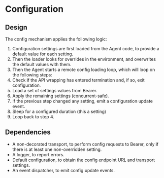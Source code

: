 # Configuration

## Design

The config mechanism applies the following logic:

1. Configuration settings are first loaded from the Agent code, to provide a
   default value for each setting.
2. Then the loader looks for overrides in the environment, and overwrites the
   default values with them.
3. Then the Agent starts a remote config loading loop, which will loop on
   the following steps: 
4. Check if the API wrapping has entered termination and, if so, exit 
   configuration.
5. Load a set of settings values from Bearer.
6. Apply the remaining settings (concurrent-safe). 
7. If the previous step changed any setting, emit a configuration update event.
8. Sleep for a configured duration (this a setting)
9. Loop back to step 4.


## Dependencies

- A non-decorated transport, to perform config requests to Bearer, only if there
  is at least one non-overridden setting.
- A logger, to report errors.
- Default configuration, to obtain the config endpoint URL and transport settings.
- An event dispatcher, to emit config update events.
